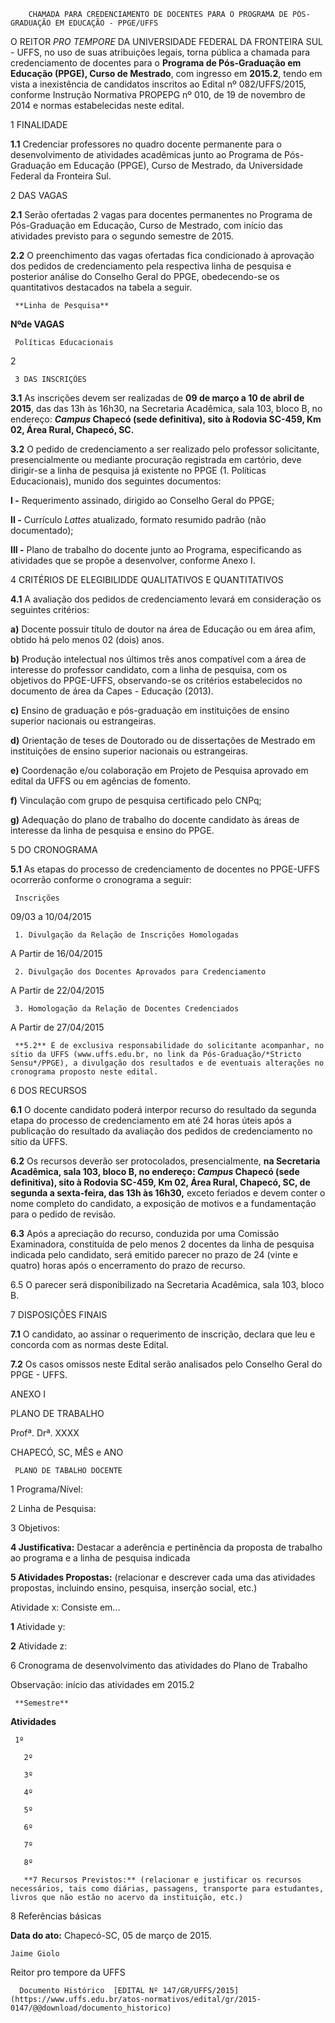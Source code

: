         CHAMADA PARA CREDENCIAMENTO DE DOCENTES PARA O PROGRAMA DE PÓS-GRADUAÇÃO EM EDUCAÇÃO - PPGE/UFFS  

O REITOR *PRO TEMPORE* DA UNIVERSIDADE FEDERAL DA FRONTEIRA SUL - UFFS, no uso de suas atribuições legais, torna pública a chamada para credenciamento de docentes para o **Programa de Pós-Graduação em Educação (PPGE), Curso de Mestrado**, com ingresso em **2015.2**, tendo em vista a inexistência de candidatos inscritos ao Edital nº 082/UFFS/2015, conforme Instrução Normativa PROPEPG nº 010, de 19 de novembro de 2014 e normas estabelecidas neste edital.

 1 FINALIDADE

 **1.1** Credenciar professores no quadro docente permanente para o desenvolvimento de atividades acadêmicas junto ao Programa de Pós-Graduação em Educação (PPGE), Curso de Mestrado, da Universidade Federal da Fronteira Sul.

 2 DAS VAGAS

 **2.1** Serão ofertadas 2 vagas para docentes permanentes no Programa de Pós-Graduação em Educação, Curso de Mestrado, com início das atividades previsto para o segundo semestre de 2015.

 **2.2** O preenchimento das vagas ofertadas fica condicionado à aprovação dos pedidos de credenciamento pela respectiva linha de pesquisa e posterior análise do Conselho Geral do PPGE, obedecendo-se os quantitativos destacados na tabela a seguir.

     **Linha de Pesquisa**

   **Nºde VAGAS**

     Políticas Educacionais

   2

     3 DAS INSCRIÇÕES

 **3.1** As inscrições devem ser realizadas de **09 de março a 10 de abril de 2015**, das das 13h às 16h30, na Secretaria Acadêmica, sala 103, bloco B, no endereço: ***Campus* Chapecó (sede definitiva), sito à Rodovia SC-459, Km 02, Área Rural, Chapecó, SC.**

 **3.2** O pedido de credenciamento a ser realizado pelo professor solicitante, presencialmente ou mediante procuração registrada em cartório, deve dirigir-se a linha de pesquisa já existente no PPGE (1. Políticas Educacionais), munido dos seguintes documentos:

 **I -** Requerimento assinado, dirigido ao Conselho Geral do PPGE;

 **II -** Currículo *Lattes* atualizado, formato resumido padrão (não documentado);

 **III -** Plano de trabalho do docente junto ao Programa, especificando as atividades que se propõe a desenvolver, conforme Anexo I.

 4 CRITÉRIOS DE ELEGIBILIDDE QUALITATIVOS E QUANTITATIVOS

 **4.1** A avaliação dos pedidos de credenciamento levará em consideração os seguintes critérios:

 **a)** Docente possuir título de doutor na área de Educação ou em área afim, obtido há pelo menos 02 (dois) anos.

 **b)** Produção intelectual nos últimos três anos compatível com a área de interesse do professor candidato, com a linha de pesquisa, com os objetivos do PPGE-UFFS, observando-se os critérios estabelecidos no documento de área da Capes - Educação (2013).

 **c)** Ensino de graduação e pós-graduação em instituições de ensino superior nacionais ou estrangeiras.

 **d)** Orientação de teses de Doutorado ou de dissertações de Mestrado em instituições de ensino superior nacionais ou estrangeiras.

 **e)** Coordenação e/ou colaboração em Projeto de Pesquisa aprovado em edital da UFFS ou em agências de fomento.

 **f)** Vinculação com grupo de pesquisa certificado pelo CNPq;

 **g)** Adequação do plano de trabalho do docente candidato às áreas de interesse da linha de pesquisa e ensino do PPGE.

 5 DO CRONOGRAMA

 **5.1** As etapas do processo de credenciamento de docentes no PPGE-UFFS ocorrerão conforme o cronograma a seguir:

     Inscrições

   09/03 a 10/04/2015

     1. Divulgação da Relação de Inscrições Homologadas

   A Partir de 16/04/2015

     2. Divulgação dos Docentes Aprovados para Credenciamento

   A Partir de 22/04/2015

     3. Homologação da Relação de Docentes Credenciados

   A Partir de 27/04/2015

     **5.2** É de exclusiva responsabilidade do solicitante acompanhar, no sítio da UFFS (www.uffs.edu.br, no link da Pós-Graduação/*Stricto Sensu*/PPGE), a divulgação dos resultados e de eventuais alterações no cronograma proposto neste edital.

 6 DOS RECURSOS

 **6.1** O docente candidato poderá interpor recurso do resultado da segunda etapa do processo de credenciamento em até 24 horas úteis após a publicação do resultado da avaliação dos pedidos de credenciamento no sítio da UFFS.

 **6.2** Os recursos deverão ser protocolados, presencialmente, **na Secretaria Acadêmica, sala 103, bloco B, no endereço: *Campus* Chapecó (sede definitiva), sito à Rodovia SC-459, Km 02, Área Rural, Chapecó, SC, de segunda a sexta-feira, das 13h às 16h30,** exceto feriados e devem conter o nome completo do candidato, a exposição de motivos e a fundamentação para o pedido de revisão.

 **6.3** Após a apreciação do recurso, conduzida por uma Comissão Examinadora, constituída de pelo menos 2 docentes da linha de pesquisa indicada pelo candidato, será emitido parecer no prazo de 24 (vinte e quatro) horas após o encerramento do prazo de recurso.

 6.5 O parecer será disponibilizado na Secretaria Acadêmica, sala 103, bloco B.

 7 DISPOSIÇÕES FINAIS

 **7.1** O candidato, ao assinar o requerimento de inscrição, declara que leu e concorda com as normas deste Edital.

 **7.2** Os casos omissos neste Edital serão analisados pelo Conselho Geral do PPGE - UFFS.

  

 ANEXO I

      

  

  

  

  

  

  

  

  

  

  

  

 PLANO DE TRABALHO

  

  

  

  

  

  

  

  

  

  

  

  

  

  

  

  

  

 Profª. Drª. XXXX

  

  

  

  

  

  

  

  

  

  

  

  

  

  

  

  

  

  

  

  

  

 CHAPECÓ, SC, MÊS e ANO

  

     PLANO DE TABALHO DOCENTE

 1 Programa/Nível:

 2 Linha de Pesquisa:

 3 Objetivos:

 **4 Justificativa:** Destacar a aderência e pertinência da proposta de trabalho ao programa e a linha de pesquisa indicada

 **5 Atividades Propostas:** (relacionar e descrever cada uma das atividades propostas, incluindo ensino, pesquisa, inserção social, etc.)

 Atividade x: Consiste em...

 **1** Atividade y:

 **2** Atividade z:

 6 Cronograma de desenvolvimento das atividades do Plano de Trabalho

 Observação: início das atividades em 2015.2

     **Semestre**

   **Atividades**

     1º

       2º

       3º

       4º

       5º

       6º

       7º

       8º

       **7 Recursos Previstos:** (relacionar e justificar os recursos necessários, tais como diárias, passagens, transporte para estudantes, livros que não estão no acervo da instituição, etc.)

 8 Referências básicas

  

   **Data do ato:** Chapecó-SC, 05 de março de 2015.   
 

    Jaime Giolo   
 Reitor pro tempore da UFFS 

      Documento Histórico  [EDITAL Nº 147/GR/UFFS/2015](https://www.uffs.edu.br/atos-normativos/edital/gr/2015-0147/@@download/documento_historico)     
      